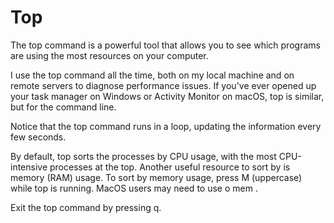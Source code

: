 # Top

The top command is a powerful tool that allows you to see which programs are using the most resources on your computer.

I use the top command all the time, both on my local machine and on remote servers to diagnose performance issues. If you've ever opened up your task manager on Windows or Activity Monitor on macOS, top is similar, but for the command line.

Notice that the top command runs in a loop, updating the information every few seconds.

By default, top sorts the processes by CPU usage, with the most CPU-intensive processes at the top. Another useful resource to sort by is memory (RAM) usage. To sort by memory usage, press M (uppercase) while top is running. MacOS users may need to use o mem <enter>.

Exit the top command by pressing q.
